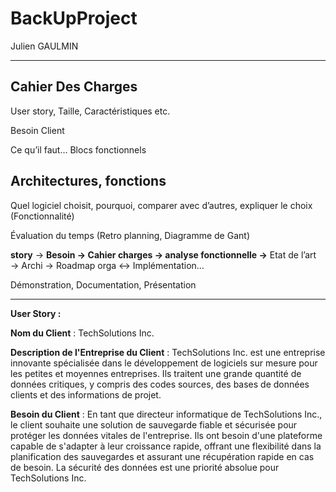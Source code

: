 # BackUpProject


Julien GAULMIN

---

## Cahier Des Charges

User story, Taille, Caractéristiques etc.

Besoin Client

Ce qu’il faut… Blocs fonctionnels

## Architectures, fonctions

Quel logiciel choisit, pourquoi, comparer avec d’autres, expliquer le choix (Fonctionnalité)

Évaluation du temps (Retro planning, Diagramme de Gant)

**story** → **Besoin → Cahier charges → analyse fonctionnelle →** Etat de l’art → Archi → Roadmap orga ↔ Implémentation…

Démonstration, Documentation, Présentation

---

**User Story :**

**Nom du Client** : TechSolutions Inc.

**Description de l'Entreprise du Client** :
TechSolutions Inc. est une entreprise innovante spécialisée dans le développement de logiciels sur mesure pour les petites et moyennes entreprises. Ils traitent une grande quantité de données critiques, y compris des codes sources, des bases de données clients et des informations de projet.

**Besoin du Client** :
En tant que directeur informatique de TechSolutions Inc., le client souhaite une solution de sauvegarde fiable et sécurisée pour protéger les données vitales de l'entreprise. Ils ont besoin d'une plateforme capable de s'adapter à leur croissance rapide, offrant une flexibilité dans la planification des sauvegardes et assurant une récupération rapide en cas de besoin. La sécurité des données est une priorité absolue pour TechSolutions Inc.
